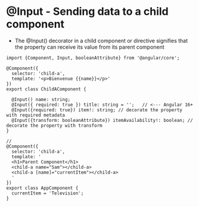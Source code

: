 # @Input - Sending data to a child component

- The @Input() decorator in a child component or directive signifies that the property can receive its value from its parent component 

```
import {Component, Input, booleanAttribute} from '@angular/core'; 

@Component({
  selector: 'child-a',
  template: '<p>Bienvenue {{name}}</p>'
})
export class ChildAComponent {

  @Input() name: string;
  @Input({ required: true }) title: string = '';   // <--- Angular 16+
  @Input({required: true}) item!: string; // decorate the property with required metadata
  @Input({transform: booleanAttribute}) itemAvailability!: boolean; // decorate the property with transform
} 
```


```
// 
@Component({
  selector: 'child-a',
  template: '
  <h1>Parent Component</h1>
  <child-a name="Sam"></child-a>
  <child-a [name]="currentItem"></child-a>
  '
})
export class AppComponent {
  currentItem = 'Television';
}
```



